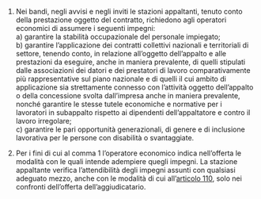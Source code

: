 1. Nei bandi, negli avvisi e negli inviti le stazioni appaltanti, tenuto conto della prestazione oggetto del contratto, richiedono agli operatori economici di assumere i seguenti impegni: <br>a) garantire la stabilità occupazionale del personale impiegato; <br>b) garantire l’applicazione dei contratti collettivi nazionali e territoriali di settore, tenendo conto, in relazione all’oggetto dell’appalto e alle prestazioni da eseguire, anche in maniera prevalente, di quelli stipulati dalle associazioni dei datori e dei prestatori di lavoro comparativamente più rappresentative sul piano nazionale e di quelli il cui ambito di applicazione sia strettamente connesso con l’attività oggetto dell’appalto o della concessione svolta dall’impresa anche in maniera prevalente, nonché garantire le stesse tutele economiche e normative per i lavoratori in subappalto rispetto ai dipendenti dell’appaltatore e contro il lavoro irregolare; <br>c) garantire le pari opportunità generazionali, di genere e di inclusione lavorativa per le persone con disabilità o svantaggiate.

2. Per i fini di cui al comma 1 l’operatore economico indica nell’offerta le modalità con le quali intende adempiere quegli impegni. La stazione appaltante verifica l’attendibilità degli impegni assunti con qualsiasi adeguato mezzo, anche con le modalità di cui all’[articolo 110](/index.html?article=articolo-110&version=2), solo nei confronti dell’offerta dell’aggiudicatario.
